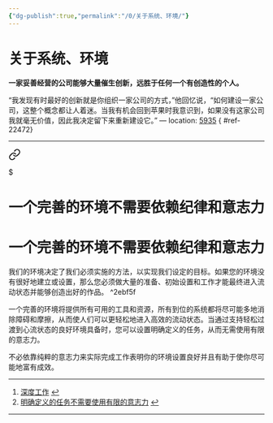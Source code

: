 ```yaml
---
{"dg-publish":true,"permalink":"/0/关于系统、环境/"}
---
```


# 关于系统、环境


**一家妥善经营的公司能够大量催生创新，远胜于任何一个有创造性的个人。**

“我发现有时最好的创新就是你组织一家公司的方式，”他回忆说，“如何建设一家公司，这整个概念都让人着迷。当我有机会回到苹果时我意识到，如果没有这家公司我就毫无价值，因此我决定留下来重新建设它。” — location: [5935]()
{ #ref-22472}


---


<div class="transclusion internal-embed is-loaded"><a class="markdown-embed-link" href="/1/2/3/adhd//#" aria-label="Open link"><svg xmlns="http://www.w3.org/2000/svg" width="24" height="24" viewBox="0 0 24 24" fill="none" stroke="currentColor" stroke-width="2" stroke-linecap="round" stroke-linejoin="round" class="svg-icon lucide-link"><path d="M10 13a5 5 0 0 0 7.54.54l3-3a5 5 0 0 0-7.07-7.07l-1.72 1.71"></path><path d="M14 11a5 5 0 0 0-7.54-.54l-3 3a5 5 0 0 0 7.07 7.07l1.71-1.71"></path></svg></a><div class="markdown-embed">

$<div class="markdown-embed-title">

# 一个完善的环境不需要依赖纪律和意志力

</div>


# 一个完善的环境不需要依赖纪律和意志力


我们的环境决定了我们必须实施的方法，以实现我们设定的目标。如果您的环境没有很好地建立或设置，那么您必须做大量的准备、初始设置和工作才能最终进入流动状态并能够创造出好的作品。 ^2ebf5f

一个完善的环境将提供所有可用的工具和资源，所有到位的系统都将尽可能多地消除障碍和摩擦，从而使人们可以更轻松地进入高效的流动状态。当通过支持轻松过渡到心流状态的良好环境具备时，您可以设置明确定义的任务，从而无需使用有限的意志力。

不必依靠纯粹的意志力来实际完成工作表明你的环境设置良好并且有助于使你尽可能地富有成效。

___

1.  [深度工作](https://publish.obsidian.md/bryan-jenks/Z/Deep+Work) [↩︎](https://publish.obsidian.md/#fnref-1-58f82c92d26638bb)
2.  [明确定义的任务不需要使用有限的意志力](https://publish.obsidian.md/bryan-jenks/Z/Well+defined+tasks+negate+the+need+for+the+use+of+the+limited+supply+of+will+power) [↩︎](https://publish.obsidian.md/#fnref-2-58f82c92d26638bb)



</div></div>


---


